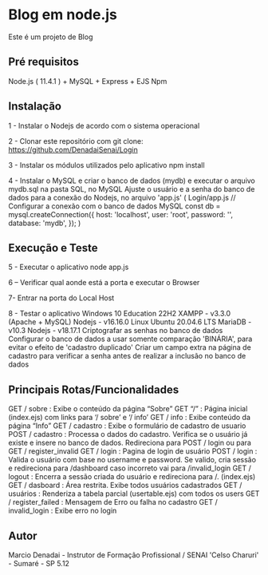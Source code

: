 # Blog em node.js
Este é um projeto de Blog
## Pré requisitos
Node.js ( 11.4.1 ) + MySQL + Express + EJS
Npm
## Instalação 
1 - Instalar o Nodejs de acordo com o sistema operacional

2 - Clonar este repositório com git clone: https://github.com/DenadaiSenai/Login 

3 - Instalar os módulos utilizados pelo aplicativo npm install

4 - Instalar o MySQL e criar o banco de dados (mydb) e executar o arquivo mydb.sql na pasta SQL, no MySQL
Ajuste o usuário e a senha do banco de dados para a conexão do Nodejs, no arquivo 'app.js' (
Login/app.js
 // Configurar a conexão com o banco de dados MySQL 
 const db = mysql.createConnection({ 
     host: 'localhost', 
     user: 'root', 
     password: '', 
     database: 'mydb', 
 }); 
)
## Execução e Teste
5 - Executar o aplicativo node app.js

6 – Verificar qual aonde está a porta e executar o Browser

7- Entrar na porta do Local Host

8 - Testar o aplicativo
Windows 10 Education 22H2
XAMPP - v3.3.0 (Apache + MySQL)
Nodejs - v16.16.0
Linux Ubuntu 20.04.6 LTS
MariaDB - v10.3
Nodejs - v18.17.1
Criptografar as senhas no banco de dados
 Configurar o banco de dados a usar somente comparação 'BINÁRIA', para evitar o efeito de 'cadastro duplicado'
 Criar um campo extra na página de cadastro para verificar a senha antes de realizar a inclusão no banco de dados
## Principais Rotas/Funcionalidades
GET / sobre : Exibe o conteúdo da página “Sobre”
GET “/” : Página inicial (index.ejs) com links para ‘/ sobre’ e ‘/ info’
GET / info : Exibe conteúdo da página “Info”
GET / cadastro : Exibe o formulário de cadastro de usuario
POST / cadastro : Processa o dados do cadastro. Verifica se o usuário já existe e insere no banco de dados. Redireciona para POST / login ou para GET / register_invalid
GET / login : Pagina de login de usuário 
POST / login : Valida o usuário com base no username e password. Se valido, cria sessão e redireciona para /dashboard caso incorreto vai para /invalid_login
GET / logout : Encerra a sessão criada do usuário e redireciona para /. (index.ejs)
GET / dasboard : Área restrita. Exibe todos usuários cadastrados 
GET / usuários : Renderiza a tabela parcial (usertable.ejs) com todos os users
GET / register_failed : Mensagem de Erro ou falha no cadastro
GET / invalid_login :  Exibe erro no login
## Autor
 Marcio Denadai - Instrutor de Formação Profissional / SENAI 'Celso Charuri' - Sumaré - SP 5.12
